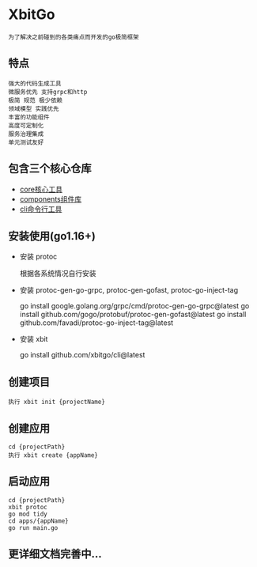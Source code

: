 # XbitGo

    为了解决之前碰到的各类痛点而开发的go极简框架    

## 特点

    强大的代码生成工具
    微服务优先 支持grpc和http
    极简 规范 极少依赖 
    领域模型 实践优先
    丰富的功能组件
    高度可定制化
    服务治理集成
    单元测试友好

## 包含三个核心仓库
  
  - [core核心工具](https://github.com/xbitgo/core)
  - [components组件库](https://github.com/xbitgo/components)
  - [cli命令行工具](https://github.com/xbitgo/cli)

## 安装使用(go1.16+)

- 安装 protoc


    根据各系统情况自行安装       
            

- 安装 protoc-gen-go-grpc,
  protoc-gen-gofast,
  protoc-go-inject-tag


    go install google.golang.org/grpc/cmd/protoc-gen-go-grpc@latest
    go install github.com/gogo/protobuf/protoc-gen-gofast@latest
    go install github.com/favadi/protoc-go-inject-tag@latest


- 安装 xbit

  
    go install github.com/xbitgo/cli@latest


## 创建项目

    执行 xbit init {projectName} 

## 创建应用

    cd {projectPath}
    执行 xbit create {appName}

## 启动应用

    cd {projectPath}
    xbit protoc
    go mod tidy
    cd apps/{appName}
    go run main.go

## 更详细文档完善中...